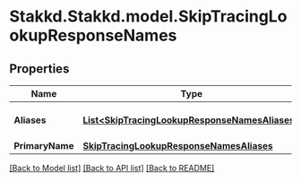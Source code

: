 # Stakkd.Stakkd.model.SkipTracingLookupResponseNames

## Properties

Name | Type | Description | Notes
------------ | ------------- | ------------- | -------------
**Aliases** | [**List&lt;SkipTracingLookupResponseNamesAliases&gt;**](SkipTracingLookupResponseNamesAliases.md) | A list of the person&#39;s aliases. | [optional] 
**PrimaryName** | [**SkipTracingLookupResponseNamesAliases**](SkipTracingLookupResponseNamesAliases.md) |  | [optional] 

[[Back to Model list]](../README.md#documentation-for-models) [[Back to API list]](../README.md#documentation-for-api-endpoints) [[Back to README]](../README.md)

